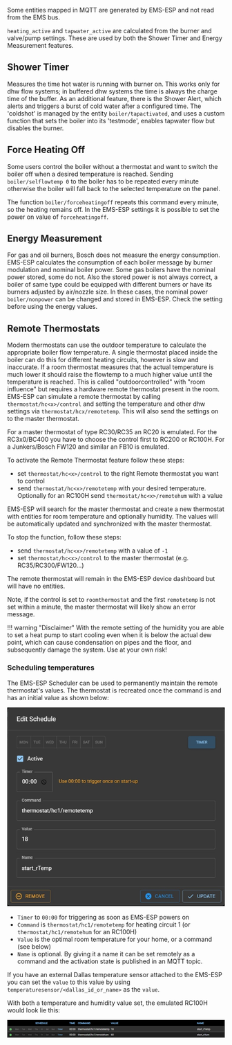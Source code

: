 Some entities mapped in MQTT are generated by EMS-ESP and not read from the EMS bus.

`heating_active` and `tapwater_active` are calculated from the burner and valve/pump settings. These are used by both the Shower Timer and Energy Measurement features.

## Shower Timer

Measures the time hot water is running with burner on. This works only for dhw flow systems; in buffered dhw systems the time is always the charge time of the buffer.
As an additional feature, there is the Shower Alert, which alerts and triggers a burst of cold water after a configured time. The 'coldshot' is managed by the entity `boiler/tapactivated`, and uses a custom function that sets the boiler into its 'testmode', enables tapwater flow but disables the burner.

## Force Heating Off

Some users control the boiler without a thermostat and want to switch the boiler off when a desired temperature is reached. Sending `boiler/selflowtemp 0` to the boiler has to be repeated every minute otherwise the boiler will fall back to the selected temperature on the panel.

The function `boiler/forceheatingoff` repeats this command every minute, so the heating remains off. In the EMS-ESP settings it is possible to set the power on value of `forceheatingoff`.

## Energy Measurement

For gas and oil burners, Bosch does not measure the energy consumption. EMS-ESP calculates the consumption of each boiler message by burner modulation and nominal boiler power. Some gas boilers have the nominal power stored, some do not.
Also the stored power is not always correct, a boiler of same type could be equipped with different burners or have its burners adjusted by air/nozzle size.
In these cases, the nominal power `boiler/nonpower` can be changed and stored in EMS-ESP. Check the setting before using the energy values.

## Remote Thermostats

Modern thermostats can use the outdoor temperature to calculate the appropriate boiler flow temperature. A single thermostat placed inside the boiler can do this for different heating circuits, however is slow and inaccurate. If a room thermostat measures that the actual temperature is much lower it should raise the flowtemp to a much higher value until the temperature is reached. This is called "outdoorcontrolled" with "room influence" but requires a hardware remote thermostat present in the room. EMS-ESP can simulate a remote thermostat by calling `thermostat/hc<x>/control` and setting the temperature and other dhw settings via `thermostat/hcx/remotetemp`. This will also send the settings on to the master thermostat.

For a master thermostat of type RC30/RC35 an RC20 is emulated. For the RC3x0/BC400 you have to choose the control first to RC200 or RC100H. For a Junkers/Bosch FW120 and similar an FB10 is emulated.

To activate the Remote Thermostat feature follow these steps:

- set `thermostat/hc<x>/control` to the right Remote thermostat you want to control
- send `thermostat/hc<x>/remotetemp` with your desired temperature. Optionally for an RC100H send `thermostat/hc<x>/remotehum` with a value

EMS-ESP will search for the master thermostat and create a new thermostat with entities for room temperature and optionally humidity. The values will be automatically updated and synchronized with the master thermostat.

To stop the function, follow these steps:

- send `thermostat/hc<x>/remotetemp` with a value of `-1`
- set `thermostat/hc<x>/control` to the master thermostat (e.g. RC35/RC300/FW120...)

The remote thermostat will remain in the EMS-ESP device dashboard but will have no entities.

Note, if the control is set to `roomthermostat` and the first `remotetemp` is not set within a minute, the master thermostat will likely show an error message.

<!-- prettier-ignore -->
!!! warning "Disclaimer"
    With the remote setting of the humidity you are able to set a heat pump to start cooling even when it is below the actual dew point, which can cause condensation on pipes and the floor, and subsequently damage the system. Use at your own risk!

### Scheduling temperatures

The EMS-ESP Scheduler can be used to permanently maintain the remote thermostat's values. The thermostat is recreated once the command is and has an initial value as shown below:

![EMS-SCHEDULE-EDIT](_media/screenshot/scheduler_a.jpg)

- `Timer` to `00:00` for triggering as soon as EMS-ESP powers on
- `Command` is `thermostat/hc1/remotetemp` for heating circuit 1 (or `thermostat/hc1/remotehum` for an RC100H)
- `Value` is the optimal room temperature for your home, or a command (see below)
- `Name` is optional. By giving it a name it can be set remotely as a command and the activation state is published in an MQTT topic.

If you have an external Dallas temperature sensor attached to the EMS-ESP you can set the `value` to this value by using `temperaturesensor/<dallas_id_or_name>` as the `value`.

With both a temperature and humidity value set, the emulated RC100H would look lie this:

![EMS-SCHEDULE-MAIN](_media/screenshot/scheduler_b.jpg)
